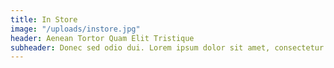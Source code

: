```yaml
---
title: In Store
image: "/uploads/instore.jpg"
header: Aenean Tortor Quam Elit Tristique
subheader: Donec sed odio dui. Lorem ipsum dolor sit amet, consectetur adipiscing elit. Nullam id dolor id nibh ultricies vehicula ut id elit. Nulla vitae elit libero, a pharetra augue. Lorem ipsum dolor sit amet, consectetur adipiscing elit. Etiam porta sem malesuada magna mollis euismod. Maecenas sed diam eget risus varius blandit sit amet non magna
---
```

